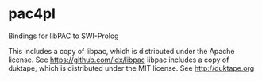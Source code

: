 # pac4pl
Bindings for libPAC to SWI-Prolog

This includes a copy of libpac, which is distributed under the Apache license. See https://github.com/ldx/libpac
libpac includes a copy of duktape, which is distributed under the MIT license. See http://duktape.org